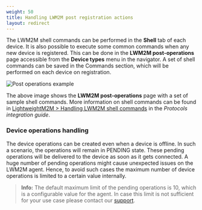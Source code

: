 ```yaml
---
weight: 50
title: Handling LWM2M post registration actions
layout: redirect
---
```


The LWM2M shell commands can be performed in the **Shell** tab of each device. It is also possible to execute some common commands when any new device is registered.
This can be done in the **LWM2M post-operations** page accessible from the **Device types** menu in the navigator. A set of shell commands can be saved in the Commands section, which will be performed on each device on registration.

![Post operations example](/images/device-protocols/lwm2m/lwm2m-post-operations.png)

The above image shows the **LWM2M post-operations** page with a set of sample shell commands.
More information on shell commands can be found in [LightweightM2M > Handling LWM2M shell commands](/protocol-integration/lwm2m-bundle/shell-commands.md) in the <em>Protocols integration guide</em>.

### Device operations handling

The device operations can be created even when a device is offline. In such a scenario, the operations will remain in PENDING state. These pending operations will be
delivered to the device as soon as it gets connected. A huge number of pending operations might cause unexpected issues on the LWM2M agent. Hence, to avoid such cases
the maximum number of device operations is limited to a certain value internally.

>**Info:** The default maximum limit of the pending operations is 10, which is a configurable value for the agent. In case this limit is not sufficient for your use case please contact our [support](/about-doc/contacting-support).
